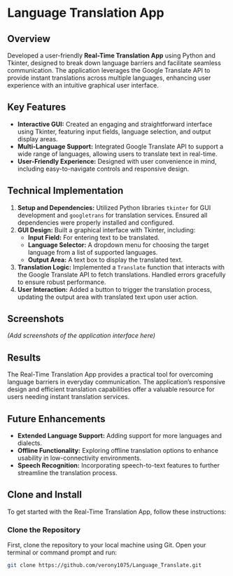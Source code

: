 # Language Translation App

## Overview

Developed a user-friendly **Real-Time Translation App** using Python and Tkinter, designed to break down language barriers and facilitate seamless communication. The application leverages the Google Translate API to provide instant translations across multiple languages, enhancing user experience with an intuitive graphical user interface.

## Key Features

- **Interactive GUI:** Created an engaging and straightforward interface using Tkinter, featuring input fields, language selection, and output display areas.
- **Multi-Language Support:** Integrated Google Translate API to support a wide range of languages, allowing users to translate text in real-time.
- **User-Friendly Experience:** Designed with user convenience in mind, including easy-to-navigate controls and responsive design.

## Technical Implementation

1. **Setup and Dependencies:** Utilized Python libraries `tkinter` for GUI development and `googletrans` for translation services. Ensured all dependencies were properly installed and configured.
2. **GUI Design:** Built a graphical interface with Tkinter, including:
   - **Input Field:** For entering text to be translated.
   - **Language Selector:** A dropdown menu for choosing the target language from a list of supported languages.
   - **Output Area:** A text box to display the translated text.
3. **Translation Logic:** Implemented a `Translate` function that interacts with the Google Translate API to fetch translations. Handled errors gracefully to ensure robust performance.
4. **User Interaction:** Added a button to trigger the translation process, updating the output area with translated text upon user action.

## Screenshots

*(Add screenshots of the application interface here)*

## Results

The Real-Time Translation App provides a practical tool for overcoming language barriers in everyday communication. The application’s responsive design and efficient translation capabilities offer a valuable resource for users needing instant translation services.

## Future Enhancements

- **Extended Language Support:** Adding support for more languages and dialects.
- **Offline Functionality:** Exploring offline translation options to enhance usability in low-connectivity environments.
- **Speech Recognition:** Incorporating speech-to-text features to further streamline the translation process.

## Clone and Install

To get started with the Real-Time Translation App, follow these instructions:

### Clone the Repository

First, clone the repository to your local machine using Git. Open your terminal or command prompt and run:

```bash
git clone https://github.com/verony1075/Language_Translate.git
